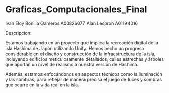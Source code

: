 # Graficas_Computacionales_Final
 
Ivan Eloy Bonilla Gameros A00826077
Alan Lespron A01194016

Descripcion:

Estamos trabajando en un proyecto que implica la recreación digital de la isla Hashima de Japón utilizando Unity. Hemos hecho un progreso considerable en el diseño y construcción de la infraestructura de la isla, incluyendo edificios meticulosamente detallados, calles estrechas y árboles que aportan un nivel de realismo a nuestra versión de Hashima.

Además, estamos enfocándonos en aspectos técnicos como la iluminación y las sombras, para reflejar de manera precisa el juego de luces y sombras que ocurre en la vida real en la isla.
